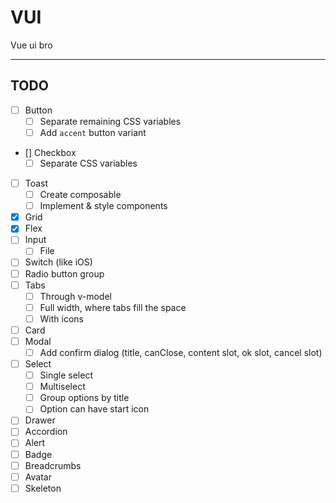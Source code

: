 # VUI

Vue ui bro

---

## TODO

- [ ] Button
  - [ ] Separate remaining CSS variables
  - [ ] Add `accent` button variant
- [] Checkbox
  - [ ] Separate CSS variables
- [ ] Toast
  - [ ] Create composable
  - [ ] Implement & style components
- [x] Grid
- [x] Flex
- [ ] Input
  - [ ] File
- [ ] Switch (like iOS)
- [ ] Radio button group
- [ ] Tabs
  - [ ] Through v-model
  - [ ] Full width, where tabs fill the space
  - [ ] With icons
- [ ] Card
- [ ] Modal
  - [ ] Add confirm dialog (title, canClose, content slot, ok slot, cancel slot)
- [ ] Select
  - [ ] Single select
  - [ ] Multiselect
  - [ ] Group options by title
  - [ ] Option can have start icon
- [ ] Drawer
- [ ] Accordion
- [ ] Alert
- [ ] Badge
- [ ] Breadcrumbs
- [ ] Avatar
- [ ] Skeleton
